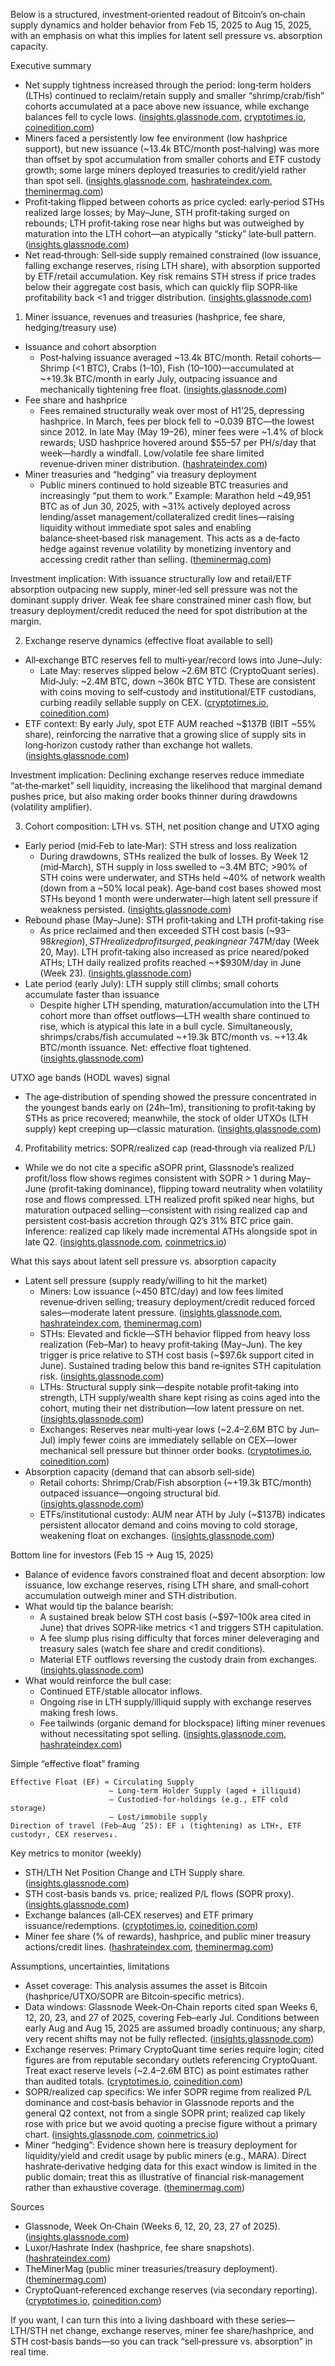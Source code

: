 Below is a structured, investment‑oriented readout of Bitcoin’s on‑chain supply dynamics and holder behavior from Feb 15, 2025 to Aug 15, 2025, with an emphasis on what this implies for latent sell pressure vs. absorption capacity.

Executive summary
- Net supply tightness increased through the period: long‑term holders (LTHs) continued to reclaim/retain supply and smaller “shrimp/crab/fish” cohorts accumulated at a pace above new issuance, while exchange balances fell to cycle lows. ([insights.glassnode.com](https://insights.glassnode.com/the-week-onchain-week-27-2025/?utm_source=chatgpt.com), [cryptotimes.io](https://www.cryptotimes.io/2025/06/02/bitcoin-exchange-reserves-hit-all-time-low-below-2-6m-btc/?utm_source=chatgpt.com), [coinedition.com](https://coinedition.com/bitcoin-exchange-reserves-multi-year-low-supply-shock/?utm_source=chatgpt.com))
- Miners faced a persistently low fee environment (low hashprice support), but new issuance (~13.4k BTC/month post‑halving) was more than offset by spot accumulation from smaller cohorts and ETF custody growth; some large miners deployed treasuries to credit/yield rather than spot sell. ([insights.glassnode.com](https://insights.glassnode.com/the-week-onchain-week-27-2025/?utm_source=chatgpt.com), [hashrateindex.com](https://hashrateindex.com/blog/hashrate-index-roundup-may-26-2025/?utm_source=chatgpt.com), [theminermag.com](https://theminermag.com/news/2025-07-31/miner-weekly-mara-bitcoin-yield/?utm_source=chatgpt.com))
- Profit‑taking flipped between cohorts as price cycled: early‑period STHs realized large losses; by May–June, STH profit‑taking surged on rebounds; LTH profit‑taking rose near highs but was outweighed by maturation into the LTH cohort—an atypically “sticky” late‑bull pattern. ([insights.glassnode.com](https://insights.glassnode.com/the-week-onchain-week-12-2025/?utm_source=chatgpt.com))
- Net read‑through: Sell‑side supply remained constrained (low issuance, falling exchange reserves, rising LTH share), with absorption supported by ETF/retail accumulation. Key risk remains STH stress if price trades below their aggregate cost basis, which can quickly flip SOPR‑like profitability back <1 and trigger distribution. ([insights.glassnode.com](https://insights.glassnode.com/the-week-onchain-week-23-2025/?utm_source=chatgpt.com))

1) Miner issuance, revenues and treasuries (hashprice, fee share, hedging/treasury use)
- Issuance and cohort absorption
  - Post‑halving issuance averaged ~13.4k BTC/month. Retail cohorts—Shrimp (<1 BTC), Crabs (1–10), Fish (10–100)—accumulated at ~+19.3k BTC/month in early July, outpacing issuance and mechanically tightening free float. ([insights.glassnode.com](https://insights.glassnode.com/the-week-onchain-week-27-2025/?utm_source=chatgpt.com))
- Fee share and hashprice
  - Fees remained structurally weak over most of H1’25, depressing hashprice. In March, fees per block fell to ~0.039 BTC—the lowest since 2012. In late May (May 19–26), miner fees were ~1.4% of block rewards; USD hashprice hovered around $55–57 per PH/s/day that week—hardly a windfall. Low/volatile fee share limited revenue‑driven miner distribution. ([hashrateindex.com](https://hashrateindex.com/blog/luxor-hashrate-lookback-series-march-2025/?utm_source=chatgpt.com))
- Miner treasuries and “hedging” via treasury deployment
  - Public miners continued to hold sizeable BTC treasuries and increasingly “put them to work.” Example: Marathon held ~49,951 BTC as of Jun 30, 2025, with ~31% actively deployed across lending/asset management/collateralized credit lines—raising liquidity without immediate spot sales and enabling balance‑sheet‑based risk management. This acts as a de‑facto hedge against revenue volatility by monetizing inventory and accessing credit rather than selling. ([theminermag.com](https://theminermag.com/news/2025-07-31/miner-weekly-mara-bitcoin-yield/?utm_source=chatgpt.com))

Investment implication: With issuance structurally low and retail/ETF absorption outpacing new supply, miner‑led sell pressure was not the dominant supply driver. Weak fee share constrained miner cash flow, but treasury deployment/credit reduced the need for spot distribution at the margin.

2) Exchange reserve dynamics (effective float available to sell)
- All‑exchange BTC reserves fell to multi‑year/record lows into June–July:
  - Late May: reserves slipped below ~2.6M BTC (CryptoQuant series). Mid‑July: ~2.4M BTC, down ~360k BTC YTD. These are consistent with coins moving to self‑custody and institutional/ETF custodians, curbing readily sellable supply on CEX. ([cryptotimes.io](https://www.cryptotimes.io/2025/06/02/bitcoin-exchange-reserves-hit-all-time-low-below-2-6m-btc/?utm_source=chatgpt.com), [coinedition.com](https://coinedition.com/bitcoin-exchange-reserves-multi-year-low-supply-shock/?utm_source=chatgpt.com))
- ETF context: By early July, spot ETF AUM reached ~$137B (IBIT ~55% share), reinforcing the narrative that a growing slice of supply sits in long‑horizon custody rather than exchange hot wallets. ([insights.glassnode.com](https://insights.glassnode.com/the-week-onchain-week-27-2025/?utm_source=chatgpt.com))

Investment implication: Declining exchange reserves reduce immediate “at‑the‑market” sell liquidity, increasing the likelihood that marginal demand pushes price, but also making order books thinner during drawdowns (volatility amplifier).

3) Cohort composition: LTH vs. STH, net position change and UTXO aging
- Early period (mid‑Feb to late‑Mar): STH stress and loss realization
  - During drawdowns, STHs realized the bulk of losses. By Week 12 (mid‑March), STH supply in loss swelled to ~3.4M BTC; >90% of STH coins were underwater, and STHs held ~40% of network wealth (down from a ~50% local peak). Age‑band cost bases showed most STHs beyond 1 month were underwater—high latent sell pressure if weakness persisted. ([insights.glassnode.com](https://insights.glassnode.com/the-week-onchain-week-06-2025/?utm_source=chatgpt.com))
- Rebound phase (May–June): STH profit‑taking and LTH profit‑taking rise
  - As price reclaimed and then exceeded STH cost basis (~$93–98k region), STH realized profit surged, peaking near ~$747M/day (Week 20, May). LTH profit‑taking also increased as price neared/poked ATHs; LTH daily realized profits reached ~+$930M/day in June (Week 23). ([insights.glassnode.com](https://insights.glassnode.com/the-week-onchain-week-20-2025/?utm_source=chatgpt.com))
- Late period (early July): LTH supply still climbs; small cohorts accumulate faster than issuance
  - Despite higher LTH spending, maturation/accumulation into the LTH cohort more than offset outflows—LTH wealth share continued to rise, which is atypical this late in a bull cycle. Simultaneously, shrimps/crabs/fish accumulated ~+19.3k BTC/month vs. ~+13.4k BTC/month issuance. Net: effective float tightened. ([insights.glassnode.com](https://insights.glassnode.com/the-week-onchain-week-23-2025/?utm_source=chatgpt.com))

UTXO age bands (HODL waves) signal
- The age‑distribution of spending showed the pressure concentrated in the youngest bands early on (24h–1m), transitioning to profit‑taking by STHs as price recovered; meanwhile, the stock of older UTXOs (LTH supply) kept creeping up—classic maturation. ([insights.glassnode.com](https://insights.glassnode.com/the-week-onchain-week-06-2025/?utm_source=chatgpt.com))

4) Profitability metrics: SOPR/realized cap (read‑through via realized P/L)
- While we do not cite a specific aSOPR print, Glassnode’s realized profit/loss flow shows regimes consistent with SOPR > 1 during May–June (profit‑taking dominance), flipping toward neutrality when volatility rose and flows compressed. LTH realized profit spiked near highs, but maturation outpaced selling—consistent with rising realized cap and persistent cost‑basis accretion through Q2’s 31% BTC price gain. Inference: realized cap likely made incremental ATHs alongside spot in late Q2. ([insights.glassnode.com](https://insights.glassnode.com/the-week-onchain-week-20-2025/?utm_source=chatgpt.com), [coinmetrics.io](https://coinmetrics.io/state-of-the-network/q2-2025-wrap-up/?utm_source=chatgpt.com))

What this says about latent sell pressure vs. absorption capacity
- Latent sell pressure (supply ready/willing to hit the market)
  - Miners: Low issuance (~450 BTC/day) and low fees limited revenue‑driven selling; treasury deployment/credit reduced forced sales—moderate latent pressure. ([insights.glassnode.com](https://insights.glassnode.com/the-week-onchain-week-27-2025/?utm_source=chatgpt.com), [hashrateindex.com](https://hashrateindex.com/blog/hashrate-index-roundup-may-26-2025/?utm_source=chatgpt.com), [theminermag.com](https://theminermag.com/news/2025-07-31/miner-weekly-mara-bitcoin-yield/?utm_source=chatgpt.com))
  - STHs: Elevated and fickle—STH behavior flipped from heavy loss realization (Feb–Mar) to heavy profit‑taking (May–Jun). The key trigger is price relative to STH cost basis (~$97.6k support cited in June). Sustained trading below this band re‑ignites STH capitulation risk. ([insights.glassnode.com](https://insights.glassnode.com/the-week-onchain-week-23-2025/?utm_source=chatgpt.com))
  - LTHs: Structural supply sink—despite notable profit‑taking into strength, LTH supply/wealth share kept rising as coins aged into the cohort, muting their net distribution—low latent pressure on net. ([insights.glassnode.com](https://insights.glassnode.com/the-week-onchain-week-23-2025/?utm_source=chatgpt.com))
  - Exchanges: Reserves near multi‑year lows (~2.4–2.6M BTC by Jun–Jul) imply fewer coins are immediately sellable on CEX—lower mechanical sell pressure but thinner order books. ([cryptotimes.io](https://www.cryptotimes.io/2025/06/02/bitcoin-exchange-reserves-hit-all-time-low-below-2-6m-btc/?utm_source=chatgpt.com), [coinedition.com](https://coinedition.com/bitcoin-exchange-reserves-multi-year-low-supply-shock/?utm_source=chatgpt.com))
- Absorption capacity (demand that can absorb sell‑side)
  - Retail cohorts: Shrimp/Crab/Fish absorption (~+19.3k BTC/month) outpaced issuance—ongoing structural bid. ([insights.glassnode.com](https://insights.glassnode.com/the-week-onchain-week-27-2025/?utm_source=chatgpt.com))
  - ETFs/institutional custody: AUM near ATH by July (~$137B) indicates persistent allocator demand and coins moving to cold storage, weakening float on exchanges. ([insights.glassnode.com](https://insights.glassnode.com/the-week-onchain-week-27-2025/?utm_source=chatgpt.com))

Bottom line for investors (Feb 15 → Aug 15, 2025)
- Balance of evidence favors constrained float and decent absorption: low issuance, low exchange reserves, rising LTH share, and small‑cohort accumulation outweigh miner and STH distribution.
- What would tip the balance bearish:
  - A sustained break below STH cost basis (~$97–100k area cited in June) that drives SOPR‑like metrics <1 and triggers STH capitulation.
  - A fee slump plus rising difficulty that forces miner deleveraging and treasury sales (watch fee share and credit conditions).
  - Material ETF outflows reversing the custody drain from exchanges. ([insights.glassnode.com](https://insights.glassnode.com/the-week-onchain-week-23-2025/?utm_source=chatgpt.com))
- What would reinforce the bull case:
  - Continued ETF/stable allocator inflows.
  - Ongoing rise in LTH supply/illiquid supply with exchange reserves making fresh lows.
  - Fee tailwinds (organic demand for blockspace) lifting miner revenues without necessitating spot selling. ([insights.glassnode.com](https://insights.glassnode.com/the-week-onchain-week-27-2025/?utm_source=chatgpt.com), [hashrateindex.com](https://hashrateindex.com/blog/hashrate-index-roundup-may-26-2025/?utm_source=chatgpt.com))

Simple “effective float” framing
```text
Effective Float (EF) ≈ Circulating Supply
                      – Long-term Holder Supply (aged + illiquid)
                      – Custodied-for-holdings (e.g., ETF cold storage)
                      – Lost/immobile supply
Direction of travel (Feb–Aug ’25): EF ↓ (tightening) as LTH↑, ETF custody↑, CEX reserves↓.
```

Key metrics to monitor (weekly)
- STH/LTH Net Position Change and LTH Supply share. ([insights.glassnode.com](https://insights.glassnode.com/the-week-onchain-week-23-2025/?utm_source=chatgpt.com))
- STH cost-basis bands vs. price; realized P/L flows (SOPR proxy). ([insights.glassnode.com](https://insights.glassnode.com/the-week-onchain-week-20-2025/?utm_source=chatgpt.com))
- Exchange balances (all‑CEX reserves) and ETF primary issuance/redemptions. ([cryptotimes.io](https://www.cryptotimes.io/2025/06/02/bitcoin-exchange-reserves-hit-all-time-low-below-2-6m-btc/?utm_source=chatgpt.com), [coinedition.com](https://coinedition.com/bitcoin-exchange-reserves-multi-year-low-supply-shock/?utm_source=chatgpt.com))
- Miner fee share (% of rewards), hashprice, and public miner treasury actions/credit lines. ([hashrateindex.com](https://hashrateindex.com/blog/hashrate-index-roundup-may-26-2025/?utm_source=chatgpt.com), [theminermag.com](https://theminermag.com/news/2025-07-31/miner-weekly-mara-bitcoin-yield/?utm_source=chatgpt.com))

Assumptions, uncertainties, limitations
- Asset coverage: This analysis assumes the asset is Bitcoin (hashprice/UTXO/SOPR are Bitcoin‑specific metrics).
- Data windows: Glassnode Week‑On‑Chain reports cited span Weeks 6, 12, 20, 23, and 27 of 2025, covering Feb–early Jul. Conditions between early Aug and Aug 15, 2025 are assumed broadly continuous; any sharp, very recent shifts may not be fully reflected. ([insights.glassnode.com](https://insights.glassnode.com/the-week-onchain-week-27-2025/?utm_source=chatgpt.com))
- Exchange reserves: Primary CryptoQuant time series require login; cited figures are from reputable secondary outlets referencing CryptoQuant. Treat exact reserve levels (~2.4–2.6M BTC) as point estimates rather than audited totals. ([cryptotimes.io](https://www.cryptotimes.io/2025/06/02/bitcoin-exchange-reserves-hit-all-time-low-below-2-6m-btc/?utm_source=chatgpt.com), [coinedition.com](https://coinedition.com/bitcoin-exchange-reserves-multi-year-low-supply-shock/?utm_source=chatgpt.com))
- SOPR/realized cap specifics: We infer SOPR regime from realized P/L dominance and cost‑basis behavior in Glassnode reports and the general Q2 context, not from a single SOPR print; realized cap likely rose with price but we avoid quoting a precise figure without a primary chart. ([insights.glassnode.com](https://insights.glassnode.com/the-week-onchain-week-23-2025/?utm_source=chatgpt.com), [coinmetrics.io](https://coinmetrics.io/state-of-the-network/q2-2025-wrap-up/?utm_source=chatgpt.com))
- Miner “hedging”: Evidence shown here is treasury deployment for liquidity/yield and credit usage by public miners (e.g., MARA). Direct hashrate‑derivative hedging data for this exact window is limited in the public domain; treat this as illustrative of financial risk‑management rather than exhaustive coverage. ([theminermag.com](https://theminermag.com/news/2025-07-31/miner-weekly-mara-bitcoin-yield/?utm_source=chatgpt.com))

Sources
- Glassnode, Week On‑Chain (Weeks 6, 12, 20, 23, 27 of 2025). ([insights.glassnode.com](https://insights.glassnode.com/the-week-onchain-week-06-2025/?utm_source=chatgpt.com))
- Luxor/Hashrate Index (hashprice, fee share snapshots). ([hashrateindex.com](https://hashrateindex.com/blog/hashrate-index-roundup-may-26-2025/?utm_source=chatgpt.com))
- TheMinerMag (public miner treasuries/treasury deployment). ([theminermag.com](https://theminermag.com/news/2025-07-31/miner-weekly-mara-bitcoin-yield/?utm_source=chatgpt.com))
- CryptoQuant‑referenced exchange reserves (via secondary reporting). ([cryptotimes.io](https://www.cryptotimes.io/2025/06/02/bitcoin-exchange-reserves-hit-all-time-low-below-2-6m-btc/?utm_source=chatgpt.com), [coinedition.com](https://coinedition.com/bitcoin-exchange-reserves-multi-year-low-supply-shock/?utm_source=chatgpt.com))

If you want, I can turn this into a living dashboard with these series—LTH/STH net change, exchange reserves, miner fee share/hashprice, and STH cost‑basis bands—so you can track “sell‑pressure vs. absorption” in real time.